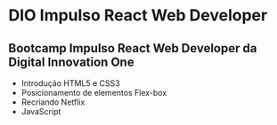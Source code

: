 # DIO Impulso React Web Developer
## Bootcamp Impulso React Web Developer da Digital Innovation One

* Introdução HTML5 e CSS3
* Posicionamento de elementos Flex-box
* Recriando Netflix
* JavaScript

